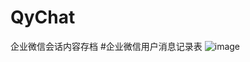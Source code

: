 # QyChat
企业微信会话内容存档
#企业微信用户消息记录表
![image](https://github.com/hufeiyaya/QyChat/blob/master/images/msgcontent.png)
